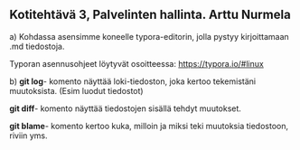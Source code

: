 ## Kotitehtävä 3, Palvelinten hallinta. Arttu Nurmela

a) Kohdassa asensimme koneelle typora-editorin, jolla pystyy kirjoittamaan .md tiedostoja.

Typoran asennusohjeet löytyvät osoitteessa: https://typora.io/#linux

b) **git log**- komento näyttää loki-tiedoston, joka kertoo tekemistäni muutoksista. (Esim luodut tiedostot)

**git diff**- komento näyttää tiedostojen sisällä tehdyt muutokset.

**git blame**- komento kertoo kuka, milloin ja miksi teki muutoksia tiedostoon, riviin yms. 